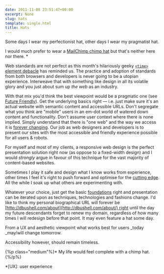 ```yaml
---
date: 2011-11-08 23:51:47+00:00
excerpt: None
slug: hats
template: single.html
title: Hats
---
```


Some days I wear my perfectionist hat, other days I wear my pragmatist hat.

I would much prefer to wear a [MailChimp chimp hat](http://www.flickr.com/photos/freddievonchimp/sets/72157626505122242/) but that's neither here nor there. *

Web standards are not perfect as this month's hilariously geeky [`<time>` element debacle](http://www.netmagazine.com/news/w3c-restores-time-element-html5-111539) has reminded us. The practice and adoption of standards from both browsers and developers is never going to be a utopian experience. Interweave that with something like design in all its volatile glory and you just about sum up _the web_ as an industry.

With that mix you'd think the best viewpoint would be a pragmatic one (see [Future Friendly](http://futurefriend.ly/index.html)). Get the underlying basics right — i.e. just make sure it's an actual website with semantic content and accessible URLs. Don't segregate what you think are "mobile" users in an em-dot world of watered down content and functionality. Don't assume user context where there is none implied. Simply understand that there is "one web" and the way we access it is [forever changing](http://www.lukew.com/ff/entry.asp?1441). Our job as web designers and developers is to present our sites with the most accessible and friendly experience possible for all users & robots.

For myself and most of my clients, a responsive web design is the perfect presentation solution right now (as oppose to a fixed-width design) and I would _strongly_ argue in favour of this technique for the vast majority of content-based websites.

Sometimes I play it safe and design what I know works from experience, other times I feel it's right to push forward and optimise for the [cutting edge](http://dbushell.com/2011/10/18/the-thoughtful-touches/). All the while I soak up what others are experimenting with.

Whatever your choice, just get the basic [foundations](http://dbushell.com/2011/10/01/building-for-future-design/) right and presentation can be iterated upon as techniques, technologies and fashions change. I'd like to think my personal biographical URL will forever be [http://dbushell.com/about](http://dbushell.com/about/) right until the day my future descendants forget to renew my domain, regardless of how many times I will redesign before that point. It may even feature a hat some day.

From a UX and aesthetic viewpoint what works best for users _today _may/will change tomorrow.

Accessibility however, should remain timeless.

{%p class="medium"%}* My life would feel complete with a chimp hat.{%/p%}

  *[UX]: user experience
